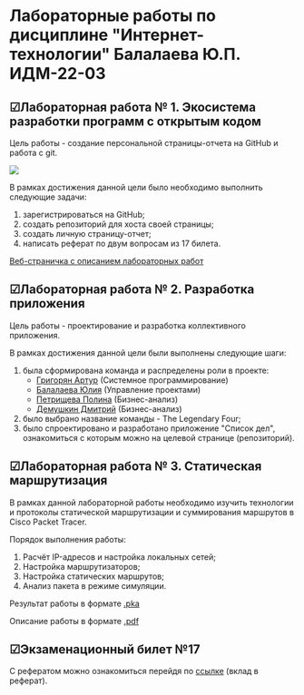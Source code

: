 # Лабораторные работы по дисциплине "Интернет-технологии" Балалаева Ю.П. ИДМ-22-03
## ☑Лабораторная работа № 1. Экосистема разработки программ с открытым кодом
Цель работы - создание персональной страницы-отчета на GitHub и работа с git.

![](https://pc.ru/wp-content/uploads/2021/01/Data_Model_OSI.jpg)

В рамках достижения данной цели было необходимо выполнить следующие задачи:
1. зарегистрироваться на GitHub;
2. создать репозиторий для хоста своей страницы;
3. создать личную страницу-отчет;
4. написать реферат по двум вопросам из 17 билета. 

[Веб-страничка с описанием лабораторных работ](https://balalaevajulia.github.io/LabsInetTexnologii/)
## ☑Лабораторная работа № 2. Разработка приложения
Цель работы - проектирование и разработка коллективного приложения.

В рамках достижения данной цели были выполнены следующие шаги:
1. была сформирована команда и распределены роли в проекте:
    * [Григорян Артур](https://salemnight1.github.io/) (Системное программирование)
    * [Балалаева Юлия](https://balalaevajulia.github.io/LabsInetTexnologii/) (Управление проектами)
    * [Петрищева Полина](https://polinapetrishcheva.github.io/lab-petrishcheva/) (Бизнес-анализ)
    * [Демушкин Дмитрий](https://dmitrydemushkin1998.github.io/lab-demushkin/) (Бизнес-анализ)
3. было выбрано название команды - The Legendary Four;
4. было спроектировано и разработано приложение "Список дел", ознакомиться с которым можно на целевой странице (репозиторий).
## ☑Лабораторная работа № 3. Статическая маршрутизация
В рамках данной лабораторной работы необходимо изучить технологии и протоколы статической маршрутизации и суммирования маршрутов в Cisco Packet Tracer.

Порядок выполнения работы:
1. Расчёт IP-адресов и настройка локальных сетей;
2. Настройка маршрутизаторов;
3. Настройка статических маршрутов;
4. Анализ пакета в режиме симуляции.

Результат работы в формате [.pka](https://github.com/BalalaevaJulia/LabsInetTexnologii/blob/main/laba3_cisco/Balalaeva_CPT.pka)

Описание работы в формате [.pdf](https://github.com/BalalaevaJulia/LabsInetTexnologii/blob/main/laba3_cisco/Balalaeva_CPT.pdf)

## ☑Экзаменационный билет №17
С рефератом можно ознакомиться перейдя по [ссылке](https://github.com/stankin/inet-2022/wiki/exam17) (вклад в реферат).
